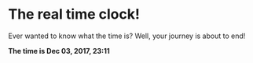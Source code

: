 # The real time clock!

Ever wanted to know what the time is? Well, your journey is about to end!

**The time is Dec 03, 2017, 23:11**